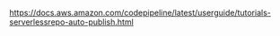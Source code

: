 
https://docs.aws.amazon.com/codepipeline/latest/userguide/tutorials-serverlessrepo-auto-publish.html
